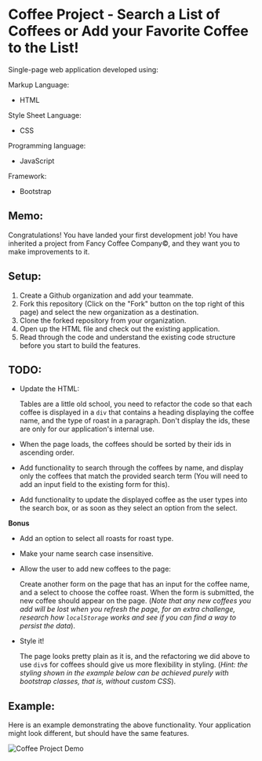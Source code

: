 # Coffee Project - Search a List of Coffees or Add your Favorite Coffee to the List!

Single-page web application developed using:

Markup Language:
- HTML

Style Sheet Language:
- CSS

Programming language:
- JavaScript

Framework:
- Bootstrap

## Memo:

Congratulations! You have landed your first development job! You have inherited
a project from Fancy Coffee Company&copy;, and they want you to make
improvements to it.

## Setup:

1. Create a Github organization and add your teammate.
1. Fork this repository (Click on the "Fork" button on the top right of this
   page) and select the new organization as a destination.
1. Clone the forked repository from your organization.
1. Open up the HTML file and check out the existing application.
1. Read through the code and understand the existing code structure before you start to build the features.

## TODO:

- Update the HTML:

    Tables are a little old school, you need to refactor the code so that each
    coffee is displayed in a `div` that contains a heading displaying the coffee
    name, and the type of roast in a paragraph. Don't display the ids, these are
    only for our application's internal use.

- When the page loads, the coffees should be sorted by their ids in ascending
  order.

- Add functionality to search through the coffees by name, and display only the
  coffees that match the provided search term (You will need to add an input
  field to the existing form for this).

- Add functionality to update the displayed coffee as the user types into the
  search box, or as soon as they select an option from the select.

**Bonus**

- Add an option to select all roasts for roast type.

- Make your name search case insensitive.

- Allow the user to add new coffees to the page:

    Create another form on the page that has an input for the coffee name, and
    a select to choose the coffee roast. When the form is submitted, the new
    coffee should appear on the page. (*Note that any new coffees you add will
    be lost when you refresh the page, for an extra challenge, research
    how `localStorage` works and see if you can find a way to persist the data*).

- Style it!

    The page looks pretty plain as it is, and the refactoring we did above to
    use `div`s for coffees should give us more flexibility in styling. (*Hint:
    the styling shown in the example below can be achieved purely with bootstrap
    classes, that is, without custom CSS*).

## Example:

Here is an example demonstrating the above functionality. Your application might
look different, but should have the same features.

![Coffee Project Demo](demo.gif)
